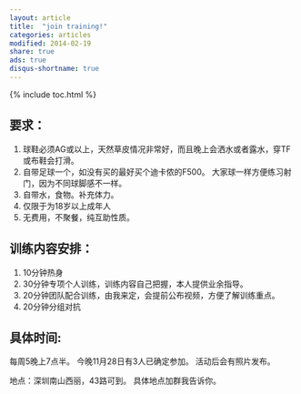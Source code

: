 ```yaml
---
layout: article
title:  "join training!"
categories: articles
modified: 2014-02-19
share: true
ads: true
disqus-shortname: true
---
```



{% include toc.html %}


## 要求：
1. 球鞋必须AG或以上，天然草皮情况非常好，而且晚上会洒水或者露水，穿TF或布鞋会打滑。
2. 自带足球一个，如没有买的最好买个迪卡侬的F500。 大家球一样方便练习射门，因为不同球脚感不一样。
3. 自带水，食物。补充体力。
4. 仅限于为18岁以上成年人
5. 无费用，不聚餐，纯互助性质。

## 训练内容安排：
1. 10分钟热身
2. 30分钟专项个人训练，训练内容自己把握，本人提供业余指导。
3. 20分钟团队配合训练，由我来定，会提前公布视频，方便了解训练重点。
4. 20分钟分组对抗

## 具体时间: 
每周5晚上7点半。
今晚11月28日有3人已确定参加。
活动后会有照片发布。

地点：深圳南山西丽，43路可到。 具体地点加群我告诉你。
